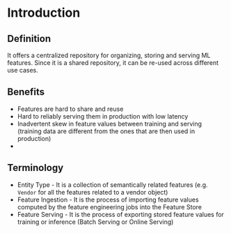 # Introduction
## Definition
It offers a centralized repository for organizing, storing and serving ML features. 
Since it is a shared repository, it can be re-used across different use cases.

## Benefits
- Features are hard to share and reuse
- Hard to reliably serving them in production with low latency
- Inadvertent skew in feature values between training and serving (training data are different from the ones 
that are then used in production)
- 
## Terminology
- Entity Type - It is a collection of semantically related features (e.g. `Vendor` for all the features related
to a vendor object)
- Feature Ingestion - It is the process of importing feature values computed by the feature engineering jobs into the
Feature Store
- Feature Serving - It is the process of exporting stored feature values for training or inference (Batch Serving or Online Serving)
